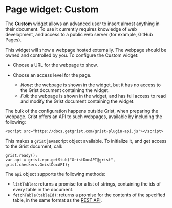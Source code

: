 # Page widget: Custom

The **Custom** widget allows an advanced user to insert almost
anything in their document.  To use it currently requires knowledge of
web development, and access to a public web server (for example,
GitHub Pages).

This widget will show a webpage hosted externally.  The webpage should
be owned and controlled by you.  To configure the Custom widget:

 * Choose a URL for the webpage to show.

 * Choose an access level for the page.
   - *None*: the webpage is shown in the widget, but it has no access to
     the Grist document containing the widget.
   - *Full*: the webpage is shown in the widget, and has full access to
     read and modify the Grist document containing the widget.

The bulk of the configuration happens outside Grist, when preparing
the webpage.  Grist offers an API to such webpages, available by
including the following:

```
<script src="https://docs.getgrist.com/grist-plugin-api.js"></script>
```

This makes a `grist` javascript object available.  To initialize it,
and get access to the Grist document, call:

```
grist.ready();
var api = grist.rpc.getStub("GristDocAPI@grist", grist.checkers.GristDocAPI);
```

The `api` object supports the following methods:

 * `listTables`: returns a promise for a list of strings, containing the
   ids of every table in the document.
 * `fetchTable(tableId)`: returns a promise for the contents of the specified
   table, in the same format as the [REST API](https://support.getgrist.com/#api-docs.html#tag/docs/paths/~1docs~1{docId}~1tables~1{tableId}~1data/get).

